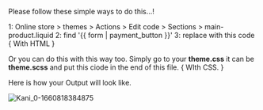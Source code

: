 Please follow these simple ways to do this...!

1: Online store > themes > Actions > Edit code > Sections > main-product.liquid
2: find '{{ form | payment_button }}'
3: replace with this code { With HTML }



Or you can do this with this way too.
Simply go to your **theme.css** it can be **theme.scss**
and put this ciode in the end of this file. { WIth CSS. }


Here is how your Output will look like.

![Kani_0-1660818384875](https://github.com/aqeelahmed-dev/Shopify-Dynamic-Button-text-change./assets/120096273/acfdf38d-14c4-4afa-96e4-54f58fde2d43)
